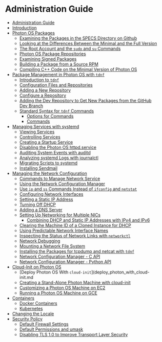 # Administration Guide



- [Administration Guide](README.md)
-   [Introduction](introduction.md)
- [Photon OS Packages](photon_os_packages.md)
    -   [Examining the Packages in the SPECS Directory on Github](examining_packages_spec_dir.md)
    -   [Looking at the Differences Between the Minimal and the Full
        Version](differences_between_minimal_and_full_version.md)
    -   [The Root Account and the `sudo` and `su` Commands](root_account_and_sudo_commands.md)
    -   [Photon OS Package Repositories](photon-os-package-repositories.md)
    -   [Examining Signed Packages](signed-packages.md)
    -   [Building a Package from a Source RPM](building-a-package-from-a-source-rpm.md)
    -   [Compiling C++ Code on the Minimal Version of Photon
        OS](compiling-c-code-on-the-minimal-version-of-photon-os.md)        
- [Package Management in Photon OS with `tdnf`](package_management.md)  
    - [Introduction to `tdnf`](tdnf.md)
    - [Configuration Files and Repositories](configuration-files-and-repositories.md)
    - [Adding a New Repository](adding-a-new-repository.md)
    - [Configure a Repository](configure-a-repository.md)
    - [Adding the Dev Repository to Get New Packages from the GitHub Dev Branch](adding-the-dev-repository.md)
    - [Standard Syntax for `tdnf` Commands](standard_tdnf_syntax.md)
        -   [Options for Commands](options-for-commands.md)
        -   [Commands](commands.md)
- [Managing Services with
    systemd](managing-services-with-systemd.md)
    -   [Viewing Services](viewing-services.md)
    -   [Controlling Services](controlling-services.md)
    -   [Creating a Startup Service](creating-a-startup-service.md)
    -   [Disabling the Photon OS
        httpd.service](disabling-the-photon-os-httpd.service.md)
    -   [Auditing System Events with
        auditd](auditing-system-events-with-auditd.md)
    -   [Analyzing systemd Logs with
        journalctl](analyzing-systemd-logs-with-journalctl.md)
    -   [Migrating Scripts to
        systemd](migrating-scripts-to-systemd.md)
    -   [Installing Sendmail](installing-sendmail.md)        
-   [Managing the Network
    Configuration](managing-the-network-configuration.md)
    -   [Commands to Manage Network Service](network_management_commands.md)
    -   [Using the Network Configuration Manager](using-the-network-configuration-manager.md)
    -   [Use `ip` and `ss` Commands Instead of `ifconfig` and
        `netstat`](use-ip-and-ss-commands.md)
    -   [Configuring Network
        Interfaces](configuring-network-interfaces.md)
    -   [Setting a Static IP Address](setting-a-static-ip-address.md)
    -   [Turning Off DHCP](turning-off-dhcp.md)
    -   [Adding a DNS Server](adding-a-dns-server.md)
    -   [Setting Up Networking for Multiple NICs](setting-up-networking-for-multiple-nics.md)
        -   [Combining DHCP and Static IP Addresses with IPv4 and IPv6](combining-dhcp-and-static-ip-addresses-with-ipv4-and-ipv6.md)
    -   [Clearing the Machine ID of a Cloned Instance for DHCP](clearing-the-machine-id-of-a-cloned-instance-for-dhcp.md)
    -   [Using Predictable Network Interface Names](using-predictable-network-interface-names.md)
    -   [Inspecting the Status of Network Links with `networkctl`](inspecting-the-status-of-network-links-with-networkctl.md)
    -   [Network Debugging](turning-on-network-debugging.md)
    -   [Mounting a Network File System](mounting-a-network-file-system.md)
    -   [Installing the Packages for tcpdump and netcat with `tdnf`](installing-the-packages-for-tcpdump-and-netcat-with-tdnf.md)
    - [Network Configuration Manager - C API](netmgr.c.md)
    - [Network Configuration Manager - Python API](netmgr.python.md)        
-   [Cloud-Init on Photon OS](cloud-init-on-photon-os.md)
    - [Deploy Photon OS With `cloud-init`](deploy_photon_with_cloud-init.md
    - [Creating a Stand-Alone Photon Machine with
        cloud-init](creating-a-stand-alone-photon-machine-with-cloud-init.md)
    -   [Customizing a Photon OS Machine on
        EC2](customizing-a-photon-os-machine-on-ec2.md)
    -   [Running a Photon OS Machine on
        GCE](running-a-photon-os-machine-on-gce.md)
-   [Containers](photon_os_containers.md)
    -   [Docker Containers](docker-containers.md)
    -   [Kubernetes](kubernetes.md)
-   [Changing the Locale](changing-the-locale.md)
-   [Security Policy](default-security-policy-of-photon-os.md)
    -   [Default Firewall Settings](default-firewall-settings.md)
    -   [Default Permissions and umask](default-permissions-and-umask.md)
    -   [Disabling TLS 1.0 to Improve Transport Layer Security](disabling-tls-1.0.md)
     
